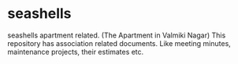 # seashells
seashells apartment related. (The Apartment in Valmiki Nagar)
This repository has association related documents. Like meeting minutes, maintenance projects, their estimates etc.
